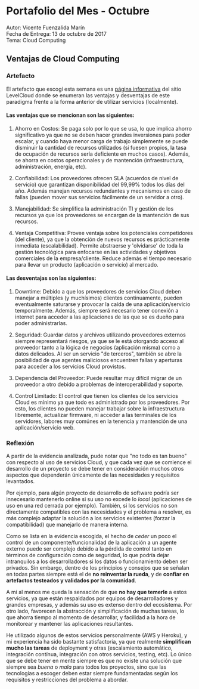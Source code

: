 # Portafolio del Mes - Octubre

Autor: Vicente Fuenzalida Marín  
Fecha de Entrega: 13 de octubre de 2017  
Tema: Cloud Computing

## Ventajas de Cloud Computing

### Artefacto

El artefacto que escogí esta semana es una [página informativa](http://www.levelcloud.net/why-levelcloud/cloud-education-center/advantages-and-disadvantages-of-cloud-computing/) del sitio LevelCloud donde se enumeran las ventajas y desventajas de este paradigma frente a la forma anterior de utilizar servicios (localmente).

#### Las ventajas que se mencionan son las siguientes:

1. Ahorro en Costos: Se paga solo por lo que se usa, lo que implica ahorro significativo ya que no se deben hacer grandes inversiones para poder escalar, y cuando haya menor carga de trabajo simplemente se puede disminuir la cantidad de recursos utilizados (si fuesen propios, la tasa de ocupación de recursos sería deficiente en muchos casos). Además, se ahorra en costos operacionales y de mantención (infraestructura, administración, energía, etc).

2. Confiabilidad: Los proveedores ofrecen SLA (acuerdos de nivel de servicio) que garantizan disponibilidad del 99,99% todos los días del año. Además manejan recursos redundantes y mecanismos en caso de fallas (pueden mover sus servicios fácilmente de un servidor a otro).

3. Manejabilidad: Se simplifica la administración TI y gestión de los recursos ya que los proveedores se encargan de la mantención de sus recursos.

4. Ventaja Competitiva: Provee ventaja sobre los potenciales competidores (del cliente), ya que la obtención de nuevos recursos es prácticamente inmediata (escalabilidad). Permite abstraerse y 'olvidarse' de toda la gestión tecnológica para enfocarse en las actividades y objetivos comerciales de la empresa/cliente. Reduce además el tiempo necesario para llevar un producto (aplicación o servicio) al mercado.

#### Las desventajas son las siguientes:

1. Downtime: Debido a que los proveedores de servicios Cloud deben manejar a múltiples (y muchísimos) clientes continuamente, pueden eventualmente saturarse y provocar la caída de una aplicación/servicio temporalmente. Además, siempre será necesario tener conexión a internet para acceder a las aplicaciones de las que se es dueño para poder administrarlas.

2. Seguridad: Guardar datos y archivos utilizando proveedores externos siempre representará riesgos, ya que se le está otorgando acceso al proveedor tanto a la lógica de negocios (aplicación misma) como a datos delicados. Al ser un servicio "de terceros", también se abre la posibilidad de que agentes maliciosos encuentren fallas y aperturas para acceder a los servicios Cloud provistos.

3. Dependencia del Proveedor: Puede resultar muy difícil migrar de un proveedor a otro debido a problemas de interoperabilidad y soporte.

4. Control Limitado: El control que tienen los clientes de los servicios Cloud es mínimo ya que todo es administrado por los proveedores. Por esto, los clientes no pueden manejar trabajar sobre la infraestructura libremente, actualizar firmware, ni acceder a las terminales de los servidores, labores muy comúnes en la tenencia y mantención de una aplicación/servicio web.


### Reflexión

A partir de la evidencia analizada, pude notar que "no todo es tan bueno" con respecto al uso de servicios Cloud, y que cada vez que se comience el desarrollo de un proyecto se debe tener en consideración muchos otros aspectos que dependerán únicamente de las necesidades y requisitos levantados.  

Por ejemplo, para algún proyecto de desarrollo de software podría ser innecesario mantenerlo online si su uso no excede lo *local* (aplicaciones de uso en una red cerrada por ejemplo). También, si los servicios no son directamente compatibles con las necesidades y el problema a resolver, es más complejo adaptar la solución a los servicios existentes (forzar la compatibilidad) que manejarlo de manera interna.  

Como se lista en la evidencia escogida, el hecho de *ceder* un poco el control de un componente/funcionalidad de la aplicación a un agente externo puede ser complejo debido a la pérdida de control tanto en términos de configuración como de seguridad, lo que podría dejar intranquilos a los desarrolladores si los datos o funcionamiento deben ser privados. Sin embargo, dentro de los principios y consejos que se señalan en todas partes siempre está el de **no reinventar la rueda**, y de **confiar en artefactos testeados y validados por la comunidad**.  

A mi al menos me queda la sensación de que **no hay que temerle** a estos servicios, ya que están respaldados por equipos de desarrolladores y grandes empresas, y además su uso es extenso dentro del ecosistema. Por otro lado, favorecen la abstracción y simplificación de muchas tareas, lo que ahorra tiempo al momento de desarrollar, y facilidad a la hora de monitorear y mantener las aplicaciones resultantes.  

He utilizado algunos de estos servicios personalmente (AWS y Heroku), y mi experiencia ha sido bastante satisfactoria, ya que realmente **simplifican mucho las tareas** de deployment y otras (escalamiento automático, integración contínua, integración con otros servicios, testing, etc). Lo único que se debe tener en mente siempre es que no existe una solución que siempre sea *buena* o *mala* para todos los proyectos, sino que las tecnologías a escoger deben estar siempre fundamentadas según los requisitos y restricciones del problema a abordar.